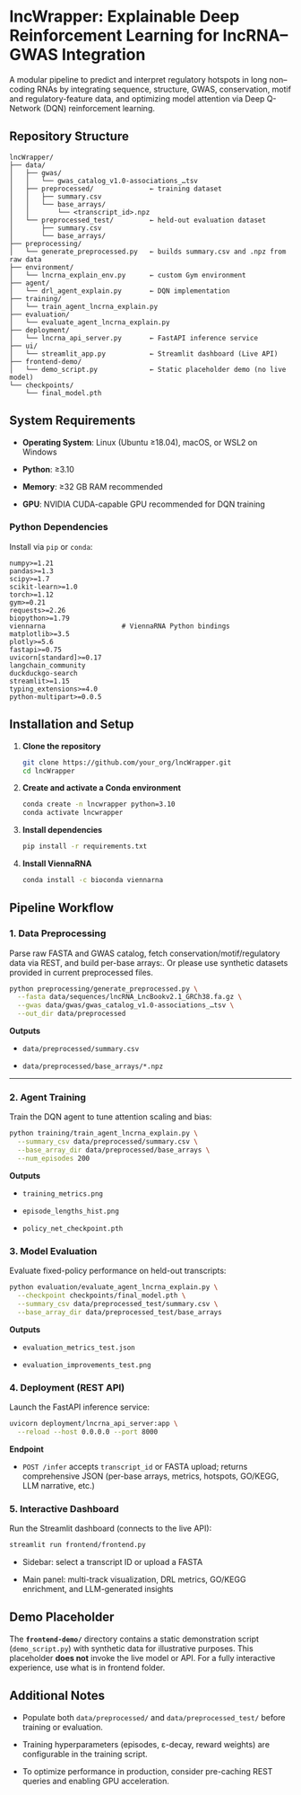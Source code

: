 # lncWrapper: Explainable Deep Reinforcement Learning for lncRNA–GWAS Integration

A modular pipeline to predict and interpret regulatory hotspots in long non–coding RNAs by integrating sequence, structure, GWAS, conservation, motif and regulatory-feature data, and optimizing model attention via Deep Q-Network (DQN) reinforcement learning.

## Repository Structure

```
lncWrapper/
├── data/
│   ├── gwas/
│   │   └── gwas_catalog_v1.0-associations_…tsv
│   ├── preprocessed/              ← training dataset
│   │   ├── summary.csv
│   │   └── base_arrays/
│   │       └── <transcript_id>.npz
│   └── preprocessed_test/         ← held-out evaluation dataset
│       ├── summary.csv
│       └── base_arrays/
├── preprocessing/
│   └── generate_preprocessed.py   ← builds summary.csv and .npz from raw data
├── environment/
│   └── lncrna_explain_env.py      ← custom Gym environment
├── agent/
│   └── drl_agent_explain.py       ← DQN implementation
├── training/
│   └── train_agent_lncrna_explain.py
├── evaluation/
│   └── evaluate_agent_lncrna_explain.py
├── deployment/
│   └── lncrna_api_server.py       ← FastAPI inference service
├── ui/
│   └── streamlit_app.py           ← Streamlit dashboard (Live API)
├── frontend-demo/
│   └── demo_script.py             ← Static placeholder demo (no live model)
└── checkpoints/
    └── final_model.pth
```

## System Requirements

- **Operating System**: Linux (Ubuntu ≥18.04), macOS, or WSL2 on Windows
    
- **Python**: ≥3.10
    
- **Memory**: ≥32 GB RAM recommended
    
- **GPU**: NVIDIA CUDA-capable GPU recommended for DQN training
    

### Python Dependencies

Install via `pip` or `conda`:

```
numpy>=1.21
pandas>=1.3
scipy>=1.7
scikit-learn>=1.0
torch>=1.12
gym>=0.21
requests>=2.26
biopython>=1.79
viennarna                   # ViennaRNA Python bindings
matplotlib>=3.5
plotly>=5.6
fastapi>=0.75
uvicorn[standard]>=0.17
langchain_community
duckduckgo-search
streamlit>=1.15
typing_extensions>=4.0
python-multipart>=0.0.5
```

## Installation and Setup

1. **Clone the repository**
    
    ```bash
    git clone https://github.com/your_org/lncWrapper.git
    cd lncWrapper
    ```
    
2. **Create and activate a Conda environment**
    
    ```bash
    conda create -n lncwrapper python=3.10
    conda activate lncwrapper
    ```
    
3. **Install dependencies**
    
    ```bash
    pip install -r requirements.txt
    ```
    
4. **Install ViennaRNA**
    
    ```bash
    conda install -c bioconda viennarna
    ```
    

## Pipeline Workflow

### 1. Data Preprocessing

Parse raw FASTA and GWAS catalog, fetch conservation/motif/regulatory data via REST, and build per-base arrays:. Or please use synthetic datasets provided in current preprocessed files.

```bash
python preprocessing/generate_preprocessed.py \
  --fasta data/sequences/lncRNA_LncBookv2.1_GRCh38.fa.gz \
  --gwas data/gwas/gwas_catalog_v1.0-associations_…tsv \
  --out_dir data/preprocessed
```

**Outputs**

- `data/preprocessed/summary.csv`
    
- `data/preprocessed/base_arrays/*.npz`
    

---

### 2. Agent Training

Train the DQN agent to tune attention scaling and bias:

```bash
python training/train_agent_lncrna_explain.py \
  --summary_csv data/preprocessed/summary.csv \
  --base_array_dir data/preprocessed/base_arrays \
  --num_episodes 200
```

**Outputs**

- `training_metrics.png`
    
- `episode_lengths_hist.png`
    
- `policy_net_checkpoint.pth`
    

### 3. Model Evaluation

Evaluate fixed-policy performance on held-out transcripts:

```bash
python evaluation/evaluate_agent_lncrna_explain.py \
  --checkpoint checkpoints/final_model.pth \
  --summary_csv data/preprocessed_test/summary.csv \
  --base_array_dir data/preprocessed_test/base_arrays
```

**Outputs**

- `evaluation_metrics_test.json`
    
- `evaluation_improvements_test.png`
    

### 4. Deployment (REST API)

Launch the FastAPI inference service:

```bash
uvicorn deployment/lncrna_api_server:app \
  --reload --host 0.0.0.0 --port 8000
```

**Endpoint**

- `POST /infer` accepts `transcript_id` or FASTA upload; returns comprehensive JSON (per-base arrays, metrics, hotspots, GO/KEGG, LLM narrative, etc.)
    

### 5. Interactive Dashboard

Run the Streamlit dashboard (connects to the live API):

```bash
streamlit run frontend/frontend.py
```

- Sidebar: select a transcript ID or upload a FASTA
    
- Main panel: multi-track visualization, DRL metrics, GO/KEGG enrichment, and LLM-generated insights
    

## Demo Placeholder

The **`frontend-demo/`** directory contains a static demonstration script (`demo_script.py`) with synthetic data for illustrative purposes. This placeholder **does not** invoke the live model or API. For a fully interactive experience, use what is in frontend folder.

## Additional Notes

- Populate both `data/preprocessed/` and `data/preprocessed_test/` before training or evaluation.
    
- Training hyperparameters (episodes, ε-decay, reward weights) are configurable in the training script.
    
- To optimize performance in production, consider pre-caching REST queries and enabling GPU acceleration.